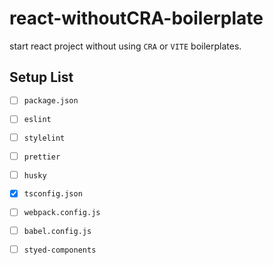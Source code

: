# react-withoutCRA-boilerplate

start react project without using `CRA` or `VITE` boilerplates.

## Setup List

- [ ] `package.json`
- [ ] `eslint`
- [ ] `stylelint`
- [ ] `prettier`
- [ ] `husky`
- [x] `tsconfig.json`
- [ ] `webpack.config.js`
- [ ] `babel.config.js`
- [ ] `styed-components`


